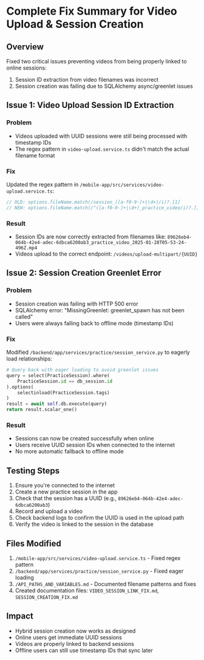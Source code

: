 # Complete Fix Summary for Video Upload & Session Creation

## Overview
Fixed two critical issues preventing videos from being properly linked to online sessions:
1. Session ID extraction from video filenames was incorrect
2. Session creation was failing due to SQLAlchemy async/greenlet issues

## Issue 1: Video Upload Session ID Extraction

### Problem
- Videos uploaded with UUID sessions were still being processed with timestamp IDs
- The regex pattern in `video-upload.service.ts` didn't match the actual filename format

### Fix
Updated the regex pattern in `/mobile-app/src/services/video-upload.service.ts`:
```typescript
// OLD: options.fileName.match(/session_([a-f0-9-]+|\d+)/i)?.[1]
// NEW: options.fileName.match(/^([a-f0-9-]+|\d+)_practice_video/i)?.[1]
```

### Result
- Session IDs are now correctly extracted from filenames like: `89626eb4-064b-42e4-adec-6dbca6200ab3_practice_video_2025-01-28T05-53-24-496Z.mp4`
- Videos upload to the correct endpoint: `/videos/upload-multipart/{UUID}`

## Issue 2: Session Creation Greenlet Error

### Problem
- Session creation was failing with HTTP 500 error
- SQLAlchemy error: "MissingGreenlet: greenlet_spawn has not been called"
- Users were always falling back to offline mode (timestamp IDs)

### Fix
Modified `/backend/app/services/practice/session_service.py` to eagerly load relationships:
```python
# Query back with eager loading to avoid greenlet issues
query = select(PracticeSession).where(
    PracticeSession.id == db_session.id
).options(
    selectinload(PracticeSession.tags)
)
result = await self.db.execute(query)
return result.scalar_one()
```

### Result
- Sessions can now be created successfully when online
- Users receive UUID session IDs when connected to the internet
- No more automatic fallback to offline mode

## Testing Steps
1. Ensure you're connected to the internet
2. Create a new practice session in the app
3. Check that the session has a UUID (e.g., `89626eb4-064b-42e4-adec-6dbca6200ab3`)
4. Record and upload a video
5. Check backend logs to confirm the UUID is used in the upload path
6. Verify the video is linked to the session in the database

## Files Modified
1. `/mobile-app/src/services/video-upload.service.ts` - Fixed regex pattern
2. `/backend/app/services/practice/session_service.py` - Fixed eager loading
3. `/API_PATHS_AND_VARIABLES.md` - Documented filename patterns and fixes
4. Created documentation files: `VIDEO_SESSION_LINK_FIX.md`, `SESSION_CREATION_FIX.md`

## Impact
- Hybrid session creation now works as designed
- Online users get immediate UUID sessions
- Videos are properly linked to backend sessions
- Offline users can still use timestamp IDs that sync later